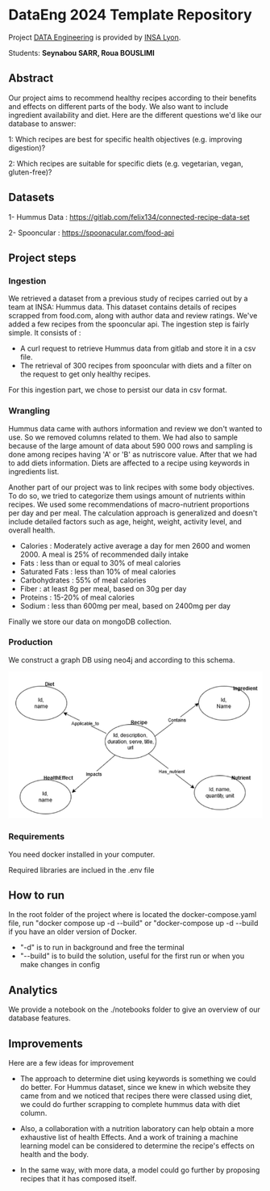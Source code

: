 # DataEng 2024 Template Repository

Project [DATA Engineering](https://www.riccardotommasini.com/courses/dataeng-insa-ot/) is provided by [INSA Lyon](https://www.insa-lyon.fr/).

Students: **Seynabou SARR, Roua BOUSLIMI**

## Abstract

Our project aims to recommend healthy recipes according to their benefits and effects on different parts of the body. We also want to include ingredient availability and diet. Here are the different questions we'd like our database to answer:

1: Which recipes are best for specific health objectives (e.g. improving digestion)?

2: Which recipes are suitable for specific diets (e.g. vegetarian, vegan, gluten-free)?


## Datasets
1-	Hummus Data : https://gitlab.com/felix134/connected-recipe-data-set 

2-	Spooncular : https://spoonacular.com/food-api

## Project steps
### Ingestion

We retrieved a dataset from a previous study of recipes carried out by a team at INSA: Hummus data. This dataset contains details of recipes scrapped from food.com, along with author data and review ratings. We've added a few recipes from the spooncular api. The ingestion step is fairly simple. It consists of : 
- A curl request to retrieve Hummus data from gitlab and store it in a csv file.
- The retrieval of 300 recipes from spooncular with diets and a filter on the request to get only healthy recipes.

For this ingestion part, we chose to persist our data in csv format.

### Wrangling
Hummus data came with authors information and review we don't wanted to use. So we removed columns related to them. We had also to sample because of the large amount of data about 590 000 rows and sampling is done among recipes having 'A' or 'B' as nutriscore value. After that we had to add diets information. Diets are affected to a recipe using keywords in ingredients list.

Another part of our project was to link recipes with some body objectives. To do so, we tried to categorize them usings amount of nutrients within recipes. We used some recommendations of macro-nutrient proportions per day and per meal. The calculation approach is generalized and doesn't include detailed factors such as age, height, weight, activity level, and overall health.
- Calories : Moderately active average a day for men 2600 and women 2000. A meal is 25% of recommended daily intake
- Fats : less than or equal to 30% of meal calories
- Saturated Fats : less than 10% of meal calories
- Carbohydrates : 55% of meal calories
- Fiber : at least 8g per meal, based on 30g per day
- Proteins : 15-20% of meal calories
- Sodium : less than 600mg per meal, based on 2400mg per day

Finally we store our data on mongoDB collection.

### Production
We construct a graph DB using neo4j and according to this schema.

![Graph_Schema](./images/graph_schema.png)

### Requirements
You need docker installed in your computer.

Required libraries are inclued in the .env file

## How to run
In the root folder of the project where is located the docker-compose.yaml file, run "docker compose up -d --build" or "docker-compose up -d --build if you have an older version of Docker.
- "-d" is to run in background and free the terminal
- "--build" is to build the solution, useful for the first run or when you make changes in config

## Analytics
We provide a notebook on the ./notebooks folder to give an overview of our database features.

## Improvements

Here are a few ideas for improvement

- The approach to determine diet using keywords is something we could do better. For Hummus dataset, since we knew in which website they came from and we noticed that recipes there were classed using diet, we could do further scrapping to complete hummus data with diet column.

- Also, a collaboration with a nutrition laboratory can help obtain a more exhaustive list of health Effects. And a work of training a machine learning model can be considered to determine the recipe's effects on health and the body.

- In the same way, with more data, a model could go further by proposing recipes that it has composed itself.
